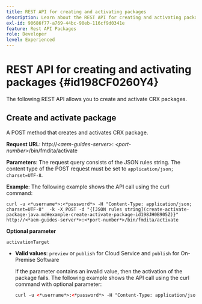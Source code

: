 ```yaml
---
title: REST API for creating and activating packages
description: Learn about the REST API for creating and activating packages
exl-id: 90686f77-a769-44bc-90eb-116cf9d0341e
feature: Rest API Packages
role: Developer
level: Experienced
---
```

# REST API for creating and activating packages {#id198CF0260Y4}

The following REST API allows you to create and activate CRX packages.

## Create and activate package 

A POST method that creates and activates CRX package.

**Request URL**:
http://*<aem-guides-server\>*: *<port-number\>*/bin/fmdita/activate

**Parameters**:
The request query consists of the JSON rules string. The content type of the POST request must be set to `application/json; charset=UTF-8`.

**Example**:
The following example shows the API call using the curl command:

```
curl -u <*username*>:<*password*> -H "Content-Type: application/json; charset=UTF-8"  -k -X POST -d "{[JSON rules string](create-activate-package-java.md#example-create-activate-package-id198JH0B905Z)}" http://<*aem-guides-server*>:<*port-number*>/bin/fmdita/activate
```


**Optional parameter**

 `activationTarget`

* **Valid values**: `preview` or `publish` for Cloud Service
and `publish` for On-Premise Software

    If the parameter contains an invalid value, then the activation of the package fails. The following example shows the API call using the curl command with optional parameter:


    ```XML
    curl -u <*username*>:<*password*> -H "Content-Type: application/json; charset=UTF-8"  -k -X POST -d "{[JSON rules string](create-activate-package-java.md#example-create-activate-package-id198JH0B905Z)}" http://<*aem-guides-server*>:<*port-number*>/bin/fmdita/activate?activationTarget=`<validActivationTargetValue>`
    ```
